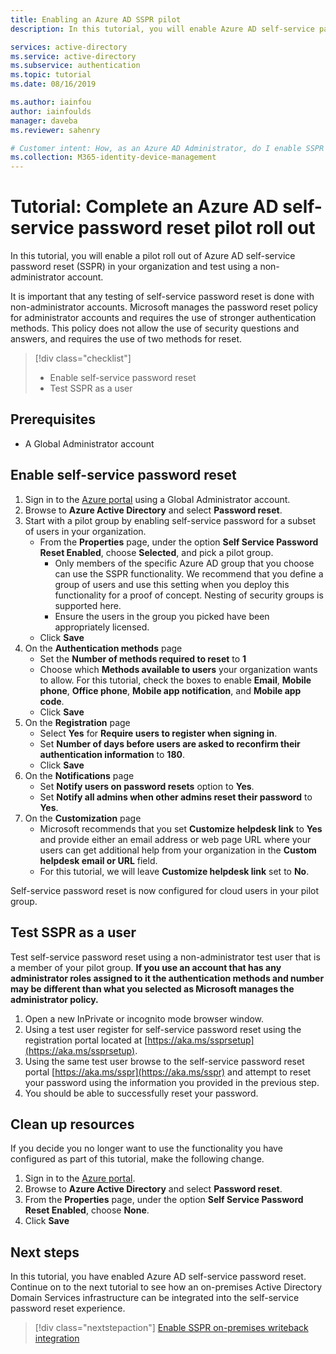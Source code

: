 ```yaml
---
title: Enabling an Azure AD SSPR pilot
description: In this tutorial, you will enable Azure AD self-service password reset for a pilot group of users

services: active-directory
ms.service: active-directory
ms.subservice: authentication
ms.topic: tutorial
ms.date: 08/16/2019

ms.author: iainfou
author: iainfoulds
manager: daveba
ms.reviewer: sahenry

# Customer intent: How, as an Azure AD Administrator, do I enable SSPR to complete a pilot roll out.
ms.collection: M365-identity-device-management
---
```

# Tutorial: Complete an Azure AD self-service password reset pilot roll out

In this tutorial, you will enable a pilot roll out of Azure AD self-service password reset (SSPR) in your organization and test using a non-administrator account.

It is important that any testing of self-service password reset is done with non-administrator accounts. Microsoft manages the password reset policy for administrator accounts and requires the use of stronger authentication methods. This policy does not allow the use of security questions and answers, and requires the use of two methods for reset.

> [!div class="checklist"]
> * Enable self-service password reset
> * Test SSPR as a user

## Prerequisites

* A Global Administrator account

## Enable self-service password reset

1. Sign in to the [Azure portal](https://portal.azure.com) using a Global Administrator account.
1. Browse to **Azure Active Directory** and select **Password reset**.
1. Start with a pilot group by enabling self-service password for a subset of users in your organization.
   * From the **Properties** page, under the option **Self Service Password Reset Enabled**, choose **Selected**, and pick a pilot group.
      * Only members of the specific Azure AD group that you choose can use the SSPR functionality. We recommend that you define a group of users and use this setting when you deploy this functionality for a proof of concept. Nesting of security groups is supported here.
      * Ensure the users in the group you picked have been appropriately licensed.
   * Click **Save**
1. On the **Authentication methods** page
   * Set the **Number of methods required to reset** to **1**
   * Choose which **Methods available to users** your organization wants to allow. For this tutorial, check the boxes to enable **Email**, **Mobile phone**, **Office phone**, **Mobile app notification**, and **Mobile app code**.
   * Click **Save**
1. On the **Registration** page
   * Select **Yes** for **Require users to register when signing in**.
   * Set **Number of days before users are asked to reconfirm their authentication information** to **180**.
   * Click **Save**
1. On the **Notifications** page
   * Set **Notify users on password resets** option to **Yes**.
   * Set **Notify all admins when other admins reset their password** to **Yes**.
1. On the **Customization** page
   * Microsoft recommends that you set **Customize helpdesk link** to **Yes** and provide either an email address or web page URL where your users can get additional help from your organization in the **Custom helpdesk email or URL** field.
   * For this tutorial, we will leave **Customize helpdesk link** set to **No**.

Self-service password reset is now configured for cloud users in your pilot group.

## Test SSPR as a user

Test self-service password reset using a non-administrator test user that is a member of your pilot group. **If you use an account that has any administrator roles assigned to it the authentication methods and number may be different than what you selected as Microsoft manages the administrator policy.**

1. Open a new InPrivate or incognito mode browser window.
1. Using a test user register for self-service password reset using the registration portal located at [https://aka.ms/ssprsetup](https://aka.ms/ssprsetup).
1. Using the same test user browse to the self-service password reset portal [https://aka.ms/sspr](https://aka.ms/sspr) and attempt to reset your password using the information you provided in the previous step.
1. You should be able to successfully reset your password.

## Clean up resources

If you decide you no longer want to use the functionality you have configured as part of this tutorial, make the following change.

1. Sign in to the [Azure portal](https://portal.azure.com).
1. Browse to **Azure Active Directory** and select **Password reset**.
1. From the **Properties** page, under the option **Self Service Password Reset Enabled**, choose **None**.
1. Click **Save**

## Next steps

In this tutorial, you have enabled Azure AD self-service password reset. Continue on to the next tutorial to see how an on-premises Active Directory Domain Services infrastructure can be integrated into the self-service password reset experience.

> [!div class="nextstepaction"]
> [Enable SSPR on-premises writeback integration](tutorial-enable-writeback.md)
